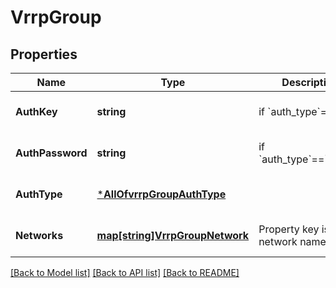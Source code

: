 # VrrpGroup

## Properties
Name | Type | Description | Notes
------------ | ------------- | ------------- | -------------
**AuthKey** | **string** | if &#x60;auth_type&#x60;&#x3D;&#x3D;&#x60;md5&#x60; | [optional] [default to null]
**AuthPassword** | **string** | if &#x60;auth_type&#x60;&#x3D;&#x3D;&#x60;simple&#x60; | [optional] [default to null]
**AuthType** | [***AllOfvrrpGroupAuthType**](AllOfvrrpGroupAuthType.md) |  | [optional] [default to null]
**Networks** | [**map[string]VrrpGroupNetwork**](vrrp_group_network.md) | Property key is the network name | [optional] [default to null]

[[Back to Model list]](../README.md#documentation-for-models) [[Back to API list]](../README.md#documentation-for-api-endpoints) [[Back to README]](../README.md)

